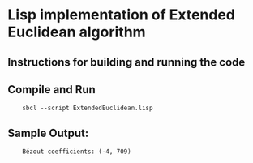 # Lisp implementation of Extended Euclidean algorithm


## Instructions for building and running the code

## Compile and Run
```
    sbcl --script ExtendedEuclidean.lisp
```

## Sample Output:
```
    Bézout coefficients: (-4, 709)
```